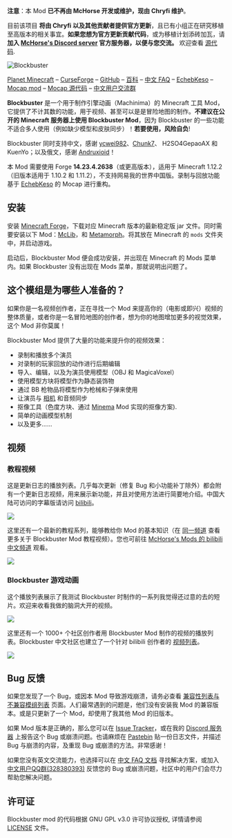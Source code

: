 **注意**：本 Mod **已不再由 McHorse 开发或维护，现由 Chryfi 维护**。

目前该项目 **将由 Chryfi 以及其他贡献者提供官方更新**，且已有小组正在研究移植至高版本的相关事宜。**如果您想为官方更新贡献代码**，或为移植计划添砖加瓦，请 **加入 [McHorse's Discord server](https://discord.gg/qfxrqUF) 官方服务器，以便与您交流。** 欢迎查看 [源代码](https://github.com/mchorse/blockbuster).  

![Blockbuster](https://i.imgur.com/fkRVMIw.png)

[Planet Minecraft](http://www.planetminecraft.com/mod/blockbuster-machinima-mod/) – [CurseForge](https://www.curseforge.com/minecraft/mc-mods/blockbuster) – [GitHub](https://github.com/mchorse/blockbuster) – [百科](https://github.com/mchorse/blockbuster/wiki) – [中文 FAQ](https://www.yuque.com/mhmzh/faq) – 
[EchebKeso](https://twitter.com/EchebKeso) – [Mocap mod](http://www.minecraftforum.net/forums/mapping-and-modding/minecraft-mods/1445402-minecraft-motion-capture-mod-mocap-16-000) – [Mocap 源代码](https://github.com/EchebKeso/Mocap) – [中文用户交流群](https://jq.qq.com/?_wv=1027&k=584nNVF)

**Blockbuster** 是一个用于制作引擎动画（Machinima）的 Minecraft 工具 Mod，它提供了不计其数的功能，用于视频、甚至可以是是冒险地图的制作。**不建议在公开的 Minecraft 服务器上使用 Blockbuster Mod**，因为 Blockbuster 的一些功能不适合多人使用（例如缺少模型和皮肤同步）！**若要使用，风险自负**!

Blockbuster 同时支持中文，感谢 [ycwei982](https://www.youtube.com/channel/UCfUDMSGlXUblXimkvNl_7Ww)、[Chunk7](https://space.bilibili.com/2840677)、 H2SO4GepaoAX 和 KuenYo；以及俄文，感谢 [Andruxioid](https://www.youtube.com/channel/UCnHOceBjwMyqCR5oYOoNqhQ)！

本 Mod 需要使用 Forge **14.23.4.2638**（或更高版本），适用于 Minecraft 1.12.2（旧版本适用于 1.10.2 和 1.11.2），不支持网易我的世界中国版。录制与回放功能基于 [EchebKeso](https://twitter.com/EchebKeso) 的 Mocap 进行重构。

## 安装

安装 [Minecraft Forge](http://files.minecraftforge.net/)，下载对应 Minecraft 版本的最新稳定版 jar 文件。同时需要安装以下 Mod：[McLib](https://www.curseforge.com/minecraft/mc-mods/mchorses-mclib)，和 [Metamorph](https://www.curseforge.com/minecraft/mc-mods/metamorph)。将其放在 Minecraft 的 `mods` 文件夹中，并启动游戏。

启动后，Blockbuster Mod 便会成功安装，并出现在 Minecraft 的 Mods 菜单内。如果 Blockbuster 没有出现在 Mods 菜单，那就说明出问题了。

## 这个模组是为哪些人准备的？

如果你是一名视频创作者，正在寻找一个 Mod 来提高你的（电影或即兴）视频的整体质量，或者你是一名冒险地图的创作者，想为你的地图增加更多的视觉效果，这个 Mod 非你莫属！

Blockbuster Mod 提供了大量的功能来提升你的视频效果： 

* 录制和播放多个演员
* 对录制的玩家回放的动作进行后期编辑
* 导入、编辑，以及为演员使用模型（OBJ 和 MagicaVoxel）
* 使用模型方块将模型作为静态装饰物
* 通过 BB 枪物品将模型作为枪械和子弹来使用
* 让演员与 [相机](https://www.curseforge.com/minecraft/mc-mods/aperture) 和音频同步
* 抠像工具（色度方块、通过 [Minema](https://github.com/daipenger/minema/releases) Mod 实现的抠像方案).
* 简单的动画模型机制
* 以及更多……

## 视频
### 教程视频
这是更新日志的播放列表。几乎每次更新（修复 Bug 和小功能补丁除外）都会附有一个更新日志视频，用来展示新功能，并且对使用方法进行简要地介绍。中国大陆可访问的字幕版请访问 [bilibili](https://space.bilibili.com/472615413/channel/seriesdetail?sid=851926)。

<a href="https://youtu.be/faeKqT5FYyA?list=PL6UPd2Tj65nEwg2bfY-NduLihPy6fgnvK"><img src="https://img.youtube.com/vi/faeKqT5FYyA/0.jpg"></a> 

这里还有一个最新的教程系列，能够教给你 Mod 的基本知识（在 [同一频道](https://www.youtube.com/c/McHorsesmods/videos) 查看更多关于 Blockbuster Mod 教程视频）。您也可前往 [McHorse's Mods 的 bilibili 中文频道](https://space.bilibili.com/472615413) 观看。

<a href="https://youtu.be/Vv5ZwtZdwz0?list=PLLnllO8nnzE-xmqdymsLpxnXTaAbyIVjM"><img src="https://img.youtube.com/vi/Vv5ZwtZdwz0/0.jpg"></a> 

### Blockbuster 游戏动画

这个播放列表展示了我测试 Blockbuster 时制作的一系列我觉得还过意的去的短片。欢迎来收看我做的脑洞大开的视频。

<a href="https://youtu.be/eig13klr-kw?list=PL6UPd2Tj65nFdhjzY-z6yCJuPaEanB2BF"><img src="https://img.youtube.com/vi/eig13klr-kw/0.jpg"></a>

这里还有一个 1000+ 个社区创作者用 Blockbuster Mod 制作的视频的播放列表。Blockbuster 中文社区也建立了一个针对 bilibili 创作者的 [视频列表](https://www.yuque.com/mhmzh/shares/videos)。

<a href="https://youtu.be/kJHMj245qSY?list=PL6UPd2Tj65nEE8kLKBxYYZLAjruJkO0r_"><img src="https://img.youtube.com/vi/kJHMj245qSY/0.jpg"></a> 

## Bug 反馈

如果您发现了一个 Bug，或因本 Mod 导致游戏崩溃，请务必查看 [兼容性列表与不兼容模组列表](https://github.com/mchorse/mclib/wiki/Compatibility-table-of-McHorse%27s-mods) 页面。人们最常遇到的问题是，他们没有安装我 Mod 的兼容版本。或是只更新了一个 Mod，却使用了我其他 Mod 的旧版本。

如果 Mod 版本是正确的，那么您可以在 [Issue Tracker](https://github.com/mchorse/blockbuster/issues/)，或在我的 [Discord 服务器](https://discord.gg/qfxrqUF) 上报告这个 Bug 或崩溃问题。也请麻烦在 [Pastebin](http://pastebin.com) 贴一份日志文件，并描述 Bug 与崩溃的内容，及重现 Bug 或崩溃的方法。非常感谢！

如果您没有英文交流能力，也选择可以在 [中文 FAQ 文档](https://www.yuque.com/mhmzh/faq) 寻找解决方案，或加入 [中文用户QQ群(328380393)](https://jq.qq.com/?_wv=1027&k=584nNVF) 反馈您的 Bug 或崩溃问题，社区中的用户们会尽力帮助您解决问题。

## 许可证

Blockbuster mod 的代码根据 GNU GPL v3.0 许可协议授权, 详情请参阅 [LICENSE](./LICENSE) 文件。